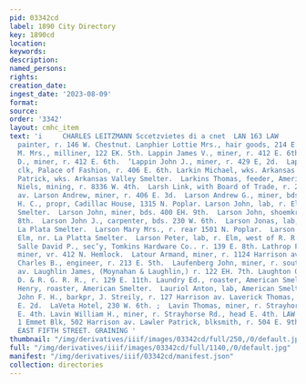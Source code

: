 ```yaml
---
pid: 03342cd
label: 1890 City Directory
key: 1890cd
location: 
keywords: 
description: 
named_persons: 
rights: 
creation_date: 
ingest_date: '2023-08-09'
format: 
source: 
order: '3342'
layout: cmhc_item
text: 'i     CHARLES LEITZMANN Sccetzvietes di a cnet  LAN 163 LAW     Lannan James,
  painter, r. 146 W. Chestnut. Lanphier Lottie Mrs., hair goods, 214 E. 6th. LaPierce
  M. Mrs., milliner, 122 EK. 5th. Lappin James V., miner, r. 412 E. 6th. Lappin John
  D., miner, r. 412 E. 6th.  ‘Lappin John J., miner, r. 429 E, 2d.  Lappin Lewis A.,
  clk, Palace of Fashion, r. 406 E. 6th. Larkin Michael, wks. Arkansas Valley Smelter.  Larkin
  Patrick, wks. Arkansas Valley Smelter.  Larkins Thomas, feeder, American Smelter.  Larsen
  Niels, mining, r. 8336 W. 4th.  Larsh Link, with Board of Trade, r. 224 Harrison
  av. Larson Andrew, miner, r. 406 E. 3d.  Larson Andrew G., miner, bds. 406 E. 5th.  Larson
  H. C., propr, Cadillac House, 1315 N. Poplar. Larson John, lab, r. Elm, nr. La Plata
  Smelter.  Larson John, miner, bds. 400 EH. 9th.  Larson John, shoemkr, r. 402 E.
  8th.  Larson John J., carpenter, bds. 230 W. 6th.  Larson Jonas, lab, r. Elm, nr.
  La Plata Smelter.  Larson Mary Mrs., r. rear 1501 N. Poplar.  Larson Ole, lab, r.
  Elm, nr. La Platta Smelter.  Larson Peter, lab, r. Elm, west of R. R. crossing.  La
  Salle David P., sec’y, Tomkins Hardware Co.. r. 139 E. 8th. Lathrop Freeman H.,
  miner, vr. 412 N. Hemlock.  Latour Armand, miner, r. 1124 Harrison av.  Lattimer
  Charles B., engineer, r. 213 E. 5th.  Laufenberg John, miner, r. south end of Toledo
  av. Laughlin James, (Moynahan & Laughlin,) r. 122 EH. 7th. Laughton George, fireman,
  D. & R. G. R. R., r. 129 E. 11th. Laundry Ed., roaster, American Smelter.  Laundry
  Henry, roaster, American Smelter.  Lauriol Anton, lab, American Smelter.  Lauterbach
  John F. H., barkpr, J. Streily, r. 127 Harrison av. Laverick Thomas, miner, r. 425
  E. 2d.  LaVeta Hotel, 230 W. 6th. ;  Lavin Thomas, miner, r. Strayhorse Rd., head
  E. 4th. Lavin William H., miner, r. Strayhorse Rd., head E. 4th. LAW JOHN, pl ysician,
  1 Emmet Blk, 502 Harrison av. Lawler Patrick, blksmith, r. 504 E. 9th.  J. J. QUINN,
  EAST FIFTH STREET. GRAINING '
thumbnail: "/img/derivatives/iiif/images/03342cd/full/250,/0/default.jpg"
full: "/img/derivatives/iiif/images/03342cd/full/1140,/0/default.jpg"
manifest: "/img/derivatives/iiif/03342cd/manifest.json"
collection: directories
---
```

